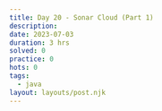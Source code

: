 ```yaml
---
title: Day 20 - Sonar Cloud (Part 1)
description: 
date: 2023-07-03
duration: 3 hrs
solved: 0
practice: 0
hots: 0
tags:
  - java
layout: layouts/post.njk
---
```

